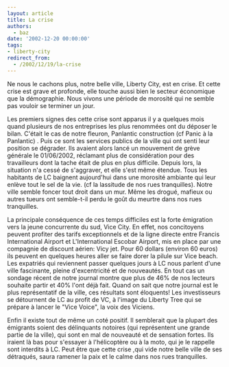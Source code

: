 ```yaml
---
layout: article
title: La crise
authors:
  - baz
date: '2002-12-20 00:00:00'
tags:
- liberty-city
redirect_from:
  - /2002/12/19/la-crise
---
```


Ne nous le cachons plus, notre belle ville, Liberty City, est en crise. Et cette crise est grave et profonde, elle touche aussi bien le secteur économique que la démographie. Nous vivons une période de morosité qui ne semble pas vouloir se terminer un jour.

Les premiers signes des cette crise sont apparus il y a quelques mois quand plusieurs de nos entreprises les plus renommées ont du déposer le bilan. C'était le cas de notre fleuron, Panlantic construction (cf Panic à la Panlantic) . Puis ce sont les services publics de la ville qui ont senti leur position se dégrader. Ils avaient alors lancé un mouvement de grève générale le 01/06/2002, réclamant plus de considération pour des travailleurs dont la tache était de plus en plus difficile. Depuis lors, la situation n'a cessé de s'aggraver, et elle s'est même étendue. Tous les habitants de LC baignent aujourd'hui dans une morosité ambiante qui leur enlève tout le sel de la vie. (cf la lassitude de nos rues tranquilles). Notre ville semble foncer tout droit dans un mur. Même les drogué, mafieux ou autres tueurs ont semble-t-il perdu le goût du meurtre dans nos rues tranquilles.

La principale conséquence de ces temps difficiles est la forte émigration vers la jeune concurrente du sud, Vice City. En effet, nos concitoyens peuvent profiter des tarifs exceptionnels et de la ligne directe entre Francis International Airport et L'International Escobar Airport, mis en place par une compagnie de discount aérien: Vicy jet. Pour 60 dollars (environ 60 euros) ils peuvent en quelques heures aller se faire dorer la pilule sur Vice beach. Les expatriés qui reviennent passer quelques jours à LC nous parlent d'une ville fascinante, pleine d'excentricité et de nouveautés. En tout cas un sondage récent de notre journal montre que plus de 46% de nos lecteurs souhaite partir et 40% l'ont déjà fait. Quand on sait que notre journal est le plus représentatif de la ville, ces résultats sont éloquents! Les investisseurs se détournent de LC au profit de VC, à l'image du Liberty Tree qui se prépare à lancer le "Vice Voice", la voix des Viciens.

Enfin il existe tout de même un coté positif. Il semblerait que la plupart des émigrants soient des délinquants notoires (qui représentent une grande partie de la ville), qui sont en mal de nouveauté et de sensation fortes. Ils iraient là bas pour s'essayer à l'hélicoptère ou à la moto, qui je le rappelle sont interdits à LC. Peut être que cette crise ,qui vide notre belle ville de ses détraqués, saura ramener la paix et le calme dans nos rues tranquilles.